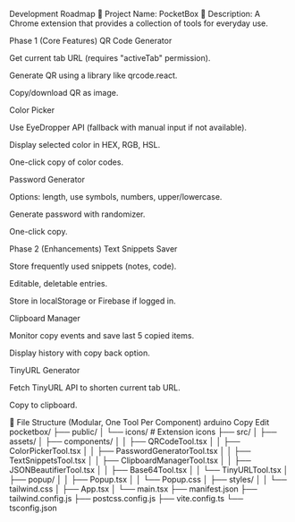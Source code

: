 Development Roadmap
🚀 Project Name: PocketBox
📝 Description: A Chrome extension that provides a collection of tools for everyday use.

Phase 1 (Core Features)
QR Code Generator

 Get current tab URL (requires "activeTab" permission).

 Generate QR using a library like qrcode.react.

 Copy/download QR as image.

Color Picker

 Use EyeDropper API (fallback with manual input if not available).

 Display selected color in HEX, RGB, HSL.

 One-click copy of color codes.

Password Generator

 Options: length, use symbols, numbers, upper/lowercase.

 Generate password with randomizer.

 One-click copy.

 Phase 2 (Enhancements)
Text Snippets Saver

 Store frequently used snippets (notes, code).

 Editable, deletable entries.

 Store in localStorage or Firebase if logged in.

Clipboard Manager

 Monitor copy events and save last 5 copied items.

 Display history with copy back option.



TinyURL Generator

 Fetch TinyURL API to shorten current tab URL.

 Copy to clipboard.

📁 File Structure (Modular, One Tool Per Component)
arduino
Copy
Edit
pocketbox/
├── public/
│   └── icons/            # Extension icons
├── src/
│   ├── assets/
│   ├── components/
│   │   ├── QRCodeTool.tsx
│   │   ├── ColorPickerTool.tsx
│   │   ├── PasswordGeneratorTool.tsx
│   │   ├── TextSnippetsTool.tsx
│   │   ├── ClipboardManagerTool.tsx
│   │   ├── JSONBeautifierTool.tsx
│   │   ├── Base64Tool.tsx
│   │   └── TinyURLTool.tsx
│   ├── popup/
│   │   ├── Popup.tsx
│   │   └── Popup.css
│   ├── styles/
│   │   └── tailwind.css
│   ├── App.tsx
│   └── main.tsx
├── manifest.json
├── tailwind.config.js
├── postcss.config.js
├── vite.config.ts
└── tsconfig.json
